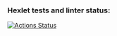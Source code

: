 ### Hexlet tests and linter status:
[![Actions Status](https://github.com/Ivankalachikov/frontend-project-lvl3/workflows/hexlet-check/badge.svg)](https://github.com/Ivankalachikov/frontend-project-lvl3/actions)